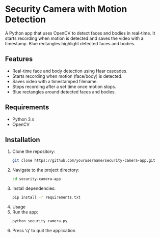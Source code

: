 # Security Camera with Motion Detection

A Python app that uses OpenCV to detect faces and bodies in real-time. It starts recording when motion is detected and saves the video with a timestamp. Blue rectangles highlight detected faces and bodies.

## Features
- Real-time face and body detection using Haar cascades.
- Starts recording when motion (face/body) is detected.
- Saves video with a timestamped filename.
- Stops recording after a set time once motion stops.
- Blue rectangles around detected faces and bodies.

## Requirements
- Python 3.x
- OpenCV

## Installation

1. Clone the repository:
   ```bash
   git clone https://github.com/yourusername/security-camera-app.git

2. Navigate to the project directory:
   ```bash
   cd security-camera-app
3. Install dependencies:
   ```bash
   pip install -r requirements.txt
4. Usage
  1. Run the app:
     ```bash
     python security_camera.py
  2. Press 'q' to quit the application.
